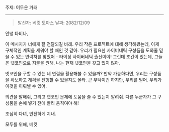 주제: 어두운 거래

---

> 발신자: 베킷 토마스
> 날짜: 2082/12/09

안녕 타비나,

이 메시지가 너에게 잘 전달되길 바래. 우리 작은 프로젝트에 대해 생각해봤는데, 이제 구체적인 계획을 세워야 할 때인 것 같아. 우리가 필요한 사이버네틱 구성품을 도와줄 믿을 수 있는 연락처를 찾았어 - 타이싱 사이버네틱 출신이야! 그런데 조건이 있는데, 그들은 넷코인으로 지불을 원해. 나는 현재 넷코인을 갖고 있지 않아.

넷코인을 구할 수 있는 네 연결을 활용해볼 수 있을까? 만약 가능하다면, 우리는 구성품을 확보하고 계획을 진행할 수 있을지도 몰라. 큰 부탁이긴 하지만, 우리를 믿어. 우리가 이것을 이뤄낼 수 있어.

의견을 말해줘, 그리고 넷코인 문제에 도움을 줄 수 있는지 알려줘. 다른 누군가가 그 구성품을 손에 넣기 전에 빨리 움직여야 해!

조심히 다녀, 안전하게 지내.

모두를 위해,
베킷
